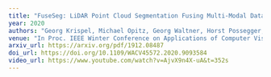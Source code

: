 ```yaml
---
title: "FuseSeg: LiDAR Point Cloud Segmentation Fusing Multi-Modal Data"
year: 2020
authors: "Georg Krispel, Michael Opitz, Georg Waltner, Horst Possegger, Horst Bischof"
venue: "In Proc. IEEE Winter Conference on Applications of Computer Vision (WACV)"
arxiv_url: https://arxiv.org/pdf/1912.08487
doi_url: https://doi.org/10.1109/WACV45572.2020.9093584
video_url: https://www.youtube.com/watch?v=AjvX9n4X-uA&t=352s
---
```

